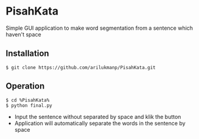 # PisahKata
Simple GUI application to make word segmentation from a sentence which haven't space

## Installation
    $ git clone https://github.com/arilukmanp/PisahKata.git

## Operation
    $ cd %PisahKata%  
    $ python final.py
* Input the sentence without separated by space and klik the button
* Application will automatically separate the words in the sentence by space
